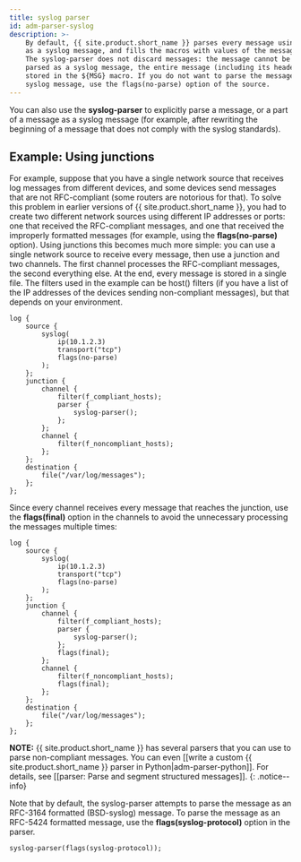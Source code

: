 ```yaml
---
title: syslog parser
id: adm-parser-syslog
description: >-
    By default, {{ site.product.short_name }} parses every message using the syslog-parser
    as a syslog message, and fills the macros with values of the message.
    The syslog-parser does not discard messages: the message cannot be
    parsed as a syslog message, the entire message (including its header) is
    stored in the ${MSG} macro. If you do not want to parse the message as a
    syslog message, use the flags(no-parse) option of the source.
---
```


You can also use the **syslog-parser** to explicitly parse a message, or
a part of a message as a syslog message (for example, after rewriting
the beginning of a message that does not comply with the syslog
standards).

## Example: Using junctions

For example, suppose that you have a single network source that receives
log messages from different devices, and some devices send messages that
are not RFC-compliant (some routers are notorious for that). To solve
this problem in earlier versions of {{ site.product.short_name }}, you had to create two
different network sources using different IP addresses or ports: one
that received the RFC-compliant messages, and one that received the
improperly formatted messages (for example, using the
**flags(no-parse)** option). Using junctions this becomes much more
simple: you can use a single network source to receive every message,
then use a junction and two channels. The first channel processes the
RFC-compliant messages, the second everything else. At the end, every
message is stored in a single file. The filters used in the example can
be host() filters (if you have a list of the IP addresses of the devices
sending non-compliant messages), but that depends on your environment.

```config
log {
    source {
        syslog(
            ip(10.1.2.3)
            transport("tcp")
            flags(no-parse)
        );
    };
    junction {
        channel {
            filter(f_compliant_hosts);
            parser {
                syslog-parser();
            };
        };
        channel {
            filter(f_noncompliant_hosts);
        };
    };
    destination {
        file("/var/log/messages");
    };
};
```

Since every channel receives every message that reaches the junction,
use the **flags(final)** option in the channels to avoid the unnecessary
processing the messages multiple times:

```config
log {
    source {
        syslog(
            ip(10.1.2.3)
            transport("tcp")
            flags(no-parse)
        );
    };
    junction {
        channel {
            filter(f_compliant_hosts);
            parser {
                syslog-parser();
            };
            flags(final);
        };
        channel {
            filter(f_noncompliant_hosts);
            flags(final);
        };
    };
    destination {
        file("/var/log/messages");
    };
};
```

**NOTE:** {{ site.product.short_name }} has several parsers that you can use to parse
non-compliant messages. You can even [[write a custom {{ site.product.short_name }} parser in Python|adm-parser-python]].
For details, see [[parser: Parse and segment structured messages]].
{: .notice--info}

Note that by default, the syslog-parser attempts to parse the message as
an RFC-3164 formatted (BSD-syslog) message. To parse the message as an
RFC-5424 formatted message, use the **flags(syslog-protocol)** option in
the parser.

```config
syslog-parser(flags(syslog-protocol));
```
